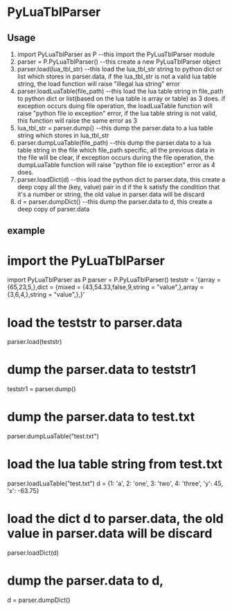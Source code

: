 # PyLuaTblParser

## Usage
1. import PyLuaTblParser as P --this import the PyLuaTblParser module
2. parser = P.PyLuaTblParser() --this create a new PyLuaTblParser object
3. parser.load(lua_tbl_str) --this load the lua_tbl_str string to python
   dict or list which stores in parser.data, if the lua_tbl_str is not a 
   valid lua table string, the load function will raise "illegal lua string" 
   error
4. parser.loadLuaTable(file_path) --this load the lua table string in file_path
   to python dict or list(based on the lua table is array or table) as 3 does. 
   if exception occurs duing file operation, the loadLuaTable function will raise
   "python file io exception" error, if the lua table string is not valid, this 
   function will raise the same error as 3
5. lua_tbl_str = parser.dump() --this dump the parser.data to a lua table string
   which stores in lua_tbl_str
6. parser.dumpLuaTable(file_path) --this dump the parser.data to a lua table string 
   in the file which file_path specific, all the previous data in the file will be 
   clear, if exception occurs during the file operation, the dumpLuaTable function 
   will raise "python file io exception" error as 4 does.
7. parser.loadDict(d) --this load the python dict to parser.data, this create a deep 
   copy all the (key, value) pair in d if the k satisfy the condition that it's a 
   number or string, the old value in parser.data will be discard
8. d = parser.dumpDict() --this dump the parser.data to d, this create a deep copy of
   parser.data

## example
   # import the PyLuaTblParser
   import PyLuaTblParser as P
   parser = P.PyLuaTblParser()
   teststr = '{array = {65,23,5,},dict = {mixed = {43,54.33,false,9,string = "value",},array = {3,6,4,},string = "value",},}'
   # load the teststr to parser.data
   parser.load(teststr)
   # dump the parser.data to teststr1
   teststr1 = parser.dump()
   # dump the parser.data to test.txt
   parser.dumpLuaTable("test.txt")
   # load the lua table string from test.txt
   parser.loadLuaTable("test.txt")
   d = {1: 'a', 2: 'one', 3: 'two', 4: 'three', 'y': 45, 'x': -63.75}
   # load the dict d to parser.data, the old value in parser.data will be discard
   parser.loadDict(d)
   # dump the parser.data to d,
   d = parser.dumpDict()


